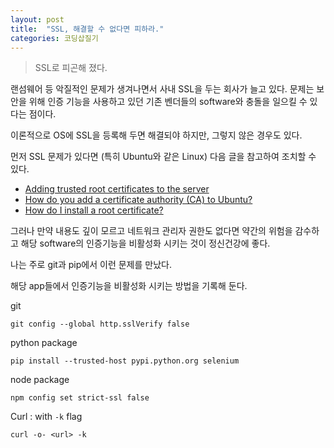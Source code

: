 ```yaml
---
layout: post
title:  "SSL, 해결할 수 없다면 피하라."
categories: 코딩삽질기
---
```


> SSL로 피곤해 졌다. 

랜섬웨어 등 악질적인 문제가 생겨나면서 사내 SSL을 두는 회사가 늘고 있다. 문제는 보안을 위해 인증 기능을 사용하고 있던 기존 벤더들의 software와 충돌을 일으킬 수 있다는 점이다. 

이론적으로 OS에 SSL을 등록해 두면 해결되야 하지만, 그렇지 않은 경우도 있다. 

먼저 SSL 문제가 있다면 (특히 Ubuntu와 같은 Linux) 다음 글을 참고하여 조치할 수 있다. 

* [Adding trusted root certificates to the server](http://kb.kerio.com/product/kerio-connect/server-configuration/ssl-certificates/adding-trusted-root-certificates-to-the-server-1605.html)
* [How do you add a certificate authority (CA) to Ubuntu?](https://superuser.com/questions/437330/how-do-you-add-a-certificate-authority-ca-to-ubuntu)
* [How do I install a root certificate?](http://askubuntu.com/questions/73287/how-do-i-install-a-root-certificate)


그러나 만약 내용도 깊이 모르고 네트워크 관리자 권한도 없다면 약간의 위험을 감수하고 해당 software의 인증기능을 비활성화 시키는 것이 정신건강에 좋다. 

나는 주로 git과 pip에서 이런 문제를 만났다. 

해당 app들에서 인증기능을 비활성화 시키는 방법을 기록해 둔다. 


git 

```
git config --global http.sslVerify false
```


python package 

```
pip install --trusted-host pypi.python.org selenium
```


node package

```
npm config set strict-ssl false
```

Curl : with `-k` flag

```
curl -o- <url> -k
```